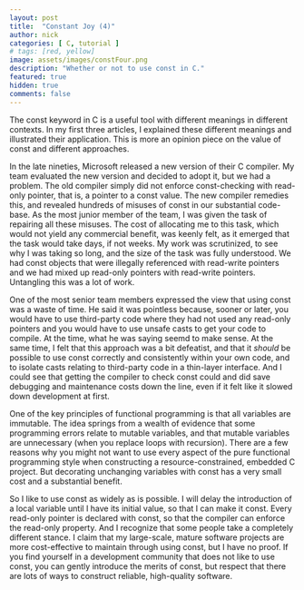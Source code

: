 ```yaml
---
layout: post
title:  "Constant Joy (4)"
author: nick
categories: [ C, tutorial ]
# tags: [red, yellow]
image: assets/images/constFour.png
description: "Whether or not to use const in C."
featured: true
hidden: true
comments: false
---
```


The const keyword in C is a useful tool with different meanings in different contexts. In my first three articles, I explained these different meanings and illustrated their application. This is more an opinion piece on the value of const and different approaches.

In the late nineties, Microsoft released a new version of their C compiler.
My team evaluated the new version and decided to adopt it, but we had a problem.
The old compiler simply did not enforce const-checking with read-only pointer, that is, 
a pointer to a const value.
The new compiler remedies this, and revealed hundreds of misuses of const in our substantial code-base.
As the most junior member of the team, I was given the task of repairing all these misuses.
The cost of allocating me to this task, which would not yield any commercial benefit, was keenly felt,
as it emerged that the task would take days, if not weeks. My work was scrutinized,
to see why I was taking so long, and the size of the task was fully understood. We had
const objects that were illegally referenced with read-write pointers and we had mixed
up read-only pointers with read-write pointers. Untangling this was a lot of work.

One of the most senior team members expressed the view that using const was a waste of time.
He said it was pointless because, sooner or later, you would have to use
third-party code where they had not used any read-only pointers and you would have to use
unsafe casts to get your code to compile. At the time, what he was saying seemd to make sense.
At the same time, I felt that this approach was a bit defeatist, and that it *should* be
possible to use const correctly and consistently within your own code, and to isolate casts
relating to third-party code in a thin-layer interface.
And I could see that getting the compiler
to check const could and did save debugging and maintenance costs down the line,
even if it felt like it slowed down development at first.

One of the key principles of functional programming is that all variables are immutable.
The idea springs from a wealth of evidence that some programming errors relate to mutable
variables, and that mutable variables are unnecessary (when you replace loops with recursion).
There are a few reasons why you might not want to use every aspect of the pure
functional programming style when constructing a resource-constrained, embedded C project.
But decorating unchanging variables with const has a very small cost and a substantial
benefit.

So I like to use const as widely as is possible. I will delay the introduction of a local
variable until I have its initial value, so that I can make it const. Every read-only
pointer is declared with const, so that the compiler can enforce the read-only property.
And I recognize that some people take
a completely different stance. I claim that my large-scale, mature software projects
are more cost-effective to maintain through using const, but I have no proof.
If you find yourself in
a development community that does not like to use const, you can gently introduce
the merits of const, but respect that there are lots of ways to construct reliable,
high-quality software.
